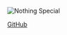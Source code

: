 ![Nothing Special](blob:https://media-exp1.licdn.com/dms/image/C5603AQEnZxuHb3U-zA/profile-displayphoto-shrink_200_200/0?e=1586995200&v=beta&t=Lo9vdfqiSYyF-s4qb97WEGl46TTTFjitcVarUB7Sdx8)

[GitHub](http://github.com)
